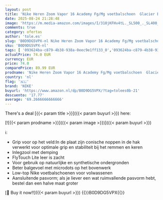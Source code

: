 ```yaml
---
layout: post
title: 'Nike Heren Zoom Vapor 16 Academy Fg/Mg voetbalschoen  Glacier Blue/Blue Orbit  7.5 UK  Gletsjer Blauw Blauwe Baan  42 EU'
date: 2025-08-24 21:28:48
image: 'https://m.media-amazon.com/images/I/310jKFHv4tL._SL500_._SL400_.jpg'
comments: true
category: ofertas
author: 'tole.es'
slug: 'B0D9DG5VPX-nl Nike Heren Zoom Vapor 16 Academy Fg/Mg voetbalschoen...'
sku: 'B0D9DG5VPX-nl'
tags: [ '093624ba-c879-4b38-938a-0eec9e1ff133_0','093624ba-c879-4b38-938a-0eec9e1ff133_3601','Arborist Merchandising Root','Herenmode','Herenschoenen','Kleding, schoenen & sieraden','Kleding, schoenen en sieraden','New Arrivals','Self Service','Special Features Stores','Trainings- & outdoorschoenen heren','Voetbalschoenen heren','nike','🇳🇱', ]
actualPrice: 74.0 EUR
currency: EUR
price: 74.0
comparePrice: 89.99 EUR
prodname: 'Nike Heren Zoom Vapor 16 Academy Fg/Mg voetbalschoen  Glacier Blue/Blue Orbit  7.5 UK  Gletsjer Blauw Blauwe Baan  42 EU'
country: 'nl'
flag: '🇳🇱'
brand: 'NIKE'
buyurl: 'https://www.amazon.nl/dp/B0D9DG5VPX/?tag=tolees0b-21'
descuento: '17.77'
average: '69.2666666666666'
---
```


There's a deal [{{< param title >}}]({{< param buyurl >}})  here:

[![{{< param prodname >}}]({{< param image >}})]({{< param buyurl >}})

ℹ️:

- Grip voor op het veld:In de plaat zijn conische noppen in de hak verwerkt voor optimale grip en stabiliteit bij het remmen en keren
- Inlegzool met demping
- FlyTouch Lite leer is zacht
- Voor gebruik op natuurlijke en synthetische ondergronden
- Beter balgevoel met microdots op het bovenwerk
- Low-top Nike voetbalschoenen voor volwassenen
- Aansluitende pasvorm; als je liever een wat ruimvallende pasvorm hebt, bestel dan een halve maat groter

[🛒 Buy it now!!]({{< param buyurl >}})
{{<world>}}B0D9DG5VPX{{</world>}}
